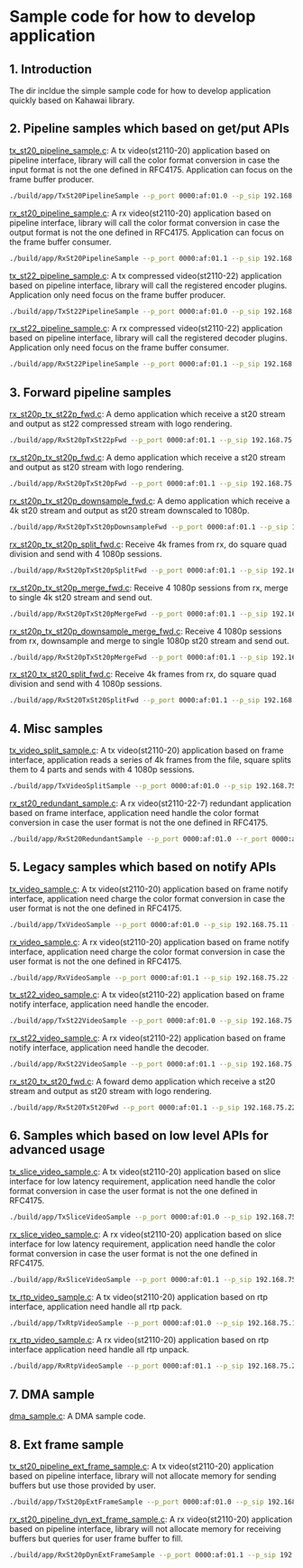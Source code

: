 # Sample code for how to develop application

## 1. Introduction

The dir incldue the simple sample code for how to develop application quickly based on Kahawai library.

## 2. Pipeline samples which based on get/put APIs

[tx_st20_pipeline_sample.c](tx_st20_pipeline_sample.c): A tx video(st2110-20) application based on pipeline interface, library will call the color format conversion in case the input format is not the one defined in RFC4175. Application can focus on the frame buffer producer.

```bash
./build/app/TxSt20PipelineSample --p_port 0000:af:01.0 --p_sip 192.168.75.11 --p_tx_ip 239.168.75.20
```

[rx_st20_pipeline_sample.c](rx_st20_pipeline_sample.c): A rx video(st2110-20) application based on pipeline interface, library will call the color format conversion in case the output format is not the one defined in RFC4175. Application can focus on the frame buffer consumer.

```bash
./build/app/RxSt20PipelineSample --p_port 0000:af:01.1 --p_sip 192.168.75.22 --p_rx_ip 239.168.75.20
```

[tx_st22_pipeline_sample.c](tx_st22_pipeline_sample.c): A tx compressed video(st2110-22) application based on pipeline interface, library will call the registered encoder plugins. Application only need focus on the frame buffer producer.

```bash
./build/app/TxSt22PipelineSample --p_port 0000:af:01.0 --p_sip 192.168.75.11 --p_tx_ip 239.168.75.22
```

[rx_st22_pipeline_sample.c](rx_st22_pipeline_sample.c): A rx compressed video(st2110-22) application based on pipeline interface, library will call the registered decoder plugins. Application only need focus on the frame buffer consumer.

```bash
./build/app/RxSt22PipelineSample --p_port 0000:af:01.1 --p_sip 192.168.75.22 --p_rx_ip 239.168.75.22
```

## 3. Forward pipeline samples

[rx_st20p_tx_st22p_fwd.c](fwd/rx_st20p_tx_st22p_fwd.c): A demo application which receive a st20 stream and output as st22 compressed stream with logo rendering.

```bash
./build/app/RxSt20pTxSt22pFwd --p_port 0000:af:01.1 --p_sip 192.168.75.22 --p_rx_ip 239.168.75.20 --p_fwd_ip 239.168.75.21
```

[rx_st20p_tx_st20p_fwd.c](fwd/rx_st20p_tx_st20p_fwd.c): A demo application which receive a st20 stream and output as st20 stream with logo rendering.

```bash
./build/app/RxSt20pTxSt20pFwd --p_port 0000:af:01.1 --p_sip 192.168.75.22 --p_rx_ip 239.168.75.20 --p_fwd_ip 239.168.75.21
```

[rx_st20p_tx_st20p_downsample_fwd.c](fwd/rx_st20p_tx_st20p_fwd.c): A demo application which receive a 4k st20 stream and output as st20 stream downscaled to 1080p.

```bash
./build/app/RxSt20pTxSt20pDownsampleFwd --p_port 0000:af:01.1 --p_sip 192.168.75.22 --p_rx_ip 239.168.75.20 --p_fwd_ip 239.168.75.21 --width 3840 --height 2160
```

[rx_st20p_tx_st20p_split_fwd.c](fwd/rx_st20p_tx_st20p_split_fwd.c): Receive 4k frames from rx, do square quad division and send with 4 1080p sessions.

```bash
./build/app/RxSt20pTxSt20pSplitFwd --p_port 0000:af:01.1 --p_sip 192.168.75.22 --p_rx_ip 239.168.75.20 --p_fwd_ip 239.168.75.21 --width 3840 --height 2160
```

[rx_st20p_tx_st20p_merge_fwd.c](fwd/rx_st20p_tx_st20p_merge_fwd.c): Receive 4 1080p sessions from rx, merge to single 4k st20 stream and send out.

```bash
./build/app/RxSt20pTxSt20pMergeFwd --p_port 0000:af:01.1 --p_sip 192.168.75.22 --p_rx_ip 239.168.75.20 --p_fwd_ip 239.168.75.21 --width 3840 --height 2160
```

[rx_st20p_tx_st20p_downsample_merge_fwd.c](fwd/rx_st20p_tx_st20p_merge_fwd.c): Receive 4 1080p sessions from rx, downsample and merge to single 1080p st20 stream and send out.

```bash
./build/app/RxSt20pTxSt20pMergeFwd --p_port 0000:af:01.1 --p_sip 192.168.75.22 --p_rx_ip 239.168.75.20 --p_fwd_ip 239.168.75.21
```

[rx_st20_tx_st20_split_fwd.c](fwd/rx_st20_tx_st20_split_fwd.c): Receive 4k frames from rx, do square quad division and send with 4 1080p sessions.

```bash
./build/app/RxSt20TxSt20SplitFwd --p_port 0000:af:01.1 --p_sip 192.168.75.22 --p_rx_ip 239.168.75.20 --p_fwd_ip 239.168.75.21 --width 3840 --height 2160
```

## 4. Misc samples

[tx_video_split_sample.c](tx_video_split_sample.c): A tx video(st2110-20) application based on frame interface, application reads a series of 4k frames from the file, square splits them to 4 parts and sends with 4 1080p sessions.

```bash
./build/app/TxVideoSplitSample --p_port 0000:af:01.0 --p_sip 192.168.75.11 --p_tx_ip 239.168.75.20
```

[rx_st20_redundant_sample.c](rx_st20_redundant_sample.c): A rx video(st2110-22-7) redundant application based on frame interface, application need handle the color format conversion in case the user format is not the one defined in RFC4175.

```bash
./build/app/RxSt20RedundantSample --p_port 0000:af:01.0 --r_port 0000:af:01.1 --p_sip 192.168.77.11 --r_sip 192.168.77.12 --p_rx_ip 239.168.77.20 --r_rx_ip 239.168.77.21
```

## 5. Legacy samples which based on notify APIs

[tx_video_sample.c](legacy/tx_video_sample.c): A tx video(st2110-20) application based on frame notify interface, application need charge the color format conversion in case the user format is not the one defined in RFC4175.

```bash
./build/app/TxVideoSample --p_port 0000:af:01.0 --p_sip 192.168.75.11 --p_tx_ip 239.168.75.20
```

[rx_video_sample.c](legacy/rx_video_sample.c): A rx video(st2110-20) application based on frame notify interface, application need charge the color format conversion in case the user format is not the one defined in RFC4175.

```bash
./build/app/RxVideoSample --p_port 0000:af:01.1 --p_sip 192.168.75.22 --p_rx_ip 239.168.75.20
```

[tx_st22_video_sample.c](legacy/tx_st22_video_sample.c): A tx video(st2110-22) application based on frame notify interface, application need handle the encoder.

```bash
./build/app/TxSt22VideoSample --p_port 0000:af:01.0 --p_sip 192.168.75.11 --p_tx_ip 239.168.75.20
```

[rx_st22_video_sample.c](legacy/rx_st22_video_sample.c): A rx video(st2110-22) application based on frame notify interface, application need handle the decoder.

```bash
./build/app/RxSt22VideoSample --p_port 0000:af:01.1 --p_sip 192.168.75.22 --p_rx_ip 239.168.75.20
```

[rx_st20_tx_st20_fwd.c](legacy/rx_st20_tx_st20_fwd.c): A foward demo application which receive a st20 stream and output as st20 stream with logo rendering.

```bash
./build/app/RxSt20TxSt20Fwd --p_port 0000:af:01.1 --p_sip 192.168.75.22 --p_rx_ip 239.168.75.20 --p_fwd_ip 239.168.75.21
```

## 6. Samples which based on low level APIs for advanced usage

[tx_slice_video_sample.c](low_level/tx_slice_video_sample.c): A tx video(st2110-20) application based on slice interface for low latency requirement, application need handle the color format conversion in case the user format is not the one defined in RFC4175.

```bash
./build/app/TxSliceVideoSample --p_port 0000:af:01.0 --p_sip 192.168.75.11 --p_tx_ip 239.168.75.20
```

[rx_slice_video_sample.c](low_level/rx_slice_video_sample.c): A rx video(st2110-20) application based on slice interface for low latency requirement, application need handle the color format conversion in case the user format is not the one defined in RFC4175.

```bash
./build/app/RxSliceVideoSample --p_port 0000:af:01.1 --p_sip 192.168.75.22 --p_rx_ip 239.168.75.20
```

[tx_rtp_video_sample.c](low_level/tx_rtp_video_sample.c): A tx video(st2110-20) application based on rtp interface, application need handle all rtp pack.

```bash
./build/app/TxRtpVideoSample --p_port 0000:af:01.0 --p_sip 192.168.75.11 --p_tx_ip 239.168.75.20
```

[rx_rtp_video_sample.c](low_level/rx_rtp_video_sample.c): A rx video(st2110-20) application based on rtp interface application need handle all rtp unpack.

```bash
./build/app/RxRtpVideoSample --p_port 0000:af:01.1 --p_sip 192.168.75.22 --p_rx_ip 239.168.75.20
```

## 7. DMA sample

[dma_sample.c](dma/dma_sample.c): A DMA sample code.

## 8. Ext frame sample

[tx_st20_pipeline_ext_frame_sample.c](ext_frame/tx_st20_pipeline_ext_frame_sample.c): A tx video(st2110-20) application based on pipeline interface, library will not allocate memory for sending buffers but use those provided by user.

```bash
./build/app/TxSt20pExtFrameSample --p_port 0000:af:01.0 --p_sip 192.168.75.11 --p_tx_ip 239.168.75.20
```

[rx_st20_pipeline_dyn_ext_frame_sample.c](ext_frame/rx_st20_pipeline_dyn_ext_frame_sample.c): A rx video(st2110-20) application based on pipeline interface, library will not allocate memory for receiving buffers but queries for user frame buffer to fill.

```bash
./build/app/RxSt20pDynExtFrameSample --p_port 0000:af:01.1 --p_sip 192.168.75.22 --p_rx_ip 239.168.75.20
```
